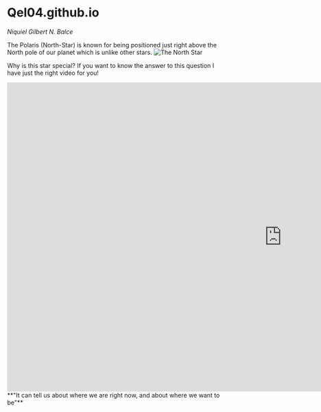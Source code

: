 # Qel04.github.io
*Niquiel Gilbert N. Balce*


The Polaris (North-Star) is known for being positioned just right above the North pole of our planet which is unlike other stars.
![The North Star](https://live.staticflickr.com/8565/15621765448_ea2bdb1617_b.jpg)

Why is this star special? If you want to know the answer to this question I have just the right video for you!
<iframe width="1280" height="720" src="https://www.youtube.com/embed/cDhSSxmk3PQ" title="Polaris, the North Star" frameborder="0" allow="accelerometer; autoplay; clipboard-write; encrypted-media; gyroscope; picture-in-picture; web-share" allowfullscreen></iframe>
**"It can tell us about where we are right now, and about where we want to be"**

